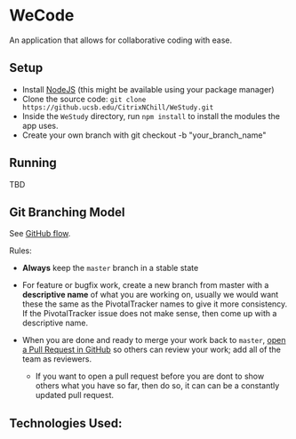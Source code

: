 # WeCode
An application that allows for collaborative coding with ease.

## Setup
- Install [NodeJS](http://nodejs.org/) (this might be available using your package manager)
- Clone the source code: `git clone https://github.ucsb.edu/CitrixNChill/WeStudy.git`
- Inside the `WeStudy` directory, run `npm install` to install the modules the app uses.
- Create your own branch with git checkout -b "your_branch_name"


## Running
TBD

## Git Branching Model
See [GitHub flow](http://scottchacon.com/2011/08/31/github-flow.html).

Rules:

- **Always** keep the `master` branch in a stable state

- For feature or bugfix work, create a new branch from master with a **descriptive name** of what you are working on,
usually we would want these the same as the PivotalTracker names to give it more consistency. If the PivotalTracker
issue does not make sense, then come up with a descriptive name.

- When you are done and ready to merge your work back to `master`, [open a Pull Request in GitHub](https://github.ucsb.edu/CitrixNChill/WeStudy/pulls)
so others can review your work; add all of the team as reviewers.

  - If you want to open a pull request before you are dont to show others what you have so far, then do so, it can
  can be a constantly updated pull request.

## Technologies Used:
